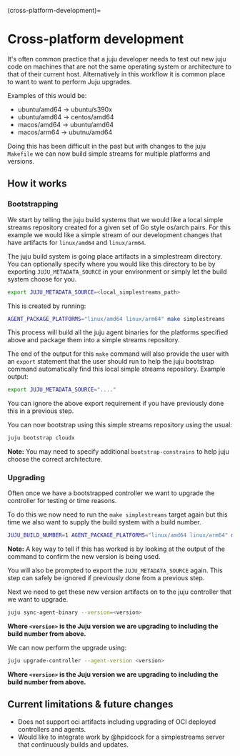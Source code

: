 (cross-platform-development)=
# Cross-platform development

It's often common practice that a juju developer needs to test out new juju code
on machines that are not the same operating system or architecture to that of
their current host. Alternatively in this workflow it is common place to want to
want to perform Juju upgrades.

Examples of this would be:
- ubuntu/amd64 -> ubuntu/s390x
- ubuntu/amd64 -> centos/amd64
- macos/amd64 -> ubuntu/amd64
- macos/arm64 -> ubutnu/amd64

Doing this has been difficult in the past but with changes to the juju `Makefile`
we can now build simple streams for multiple platforms and versions.

## How it works
### Bootstrapping
We start by telling the juju build systems that we would like a local simple
streams repository created for a given set of Go style os/arch pairs. For this
example we would like a simple stream of our development changes that have
artifacts for `linux/amd64` and `linux/arm64`.

The juju build system is going place artifacts in a simplestream directory. You
can optionally specify where you would like this directory to be by exporting
`JUJU_METADATA_SOURCE` in your environment or simply let the build system choose
for you.

```bash
export JUJU_METADATA_SOURCE=<local_simplestreams_path>
```

This is created by running:
```bash
AGENT_PACKAGE_PLATFORMS="linux/amd64 linux/arm64" make simplestreams
```
This process will build all the juju agent binaries for the platforms specified
above and package them into a simple streams repository.

The end of the output for this `make` command will also provide the user with an
`export` statement that the user should run to help the juju bootstrap command
automatically find this local simple streams repository. Example output:
```bash
export JUJU_METADATA_SOURCE="...."
```

You can ignore the above export requirement if you have previously done this in
a previous step.

You can now bootstrap using this simple streams repository using the usual:
```bash
juju bootstrap cloudx
```

**Note:** You may need to specify additional `bootstrap-constrains` to help juju
choose the correct architecture.

### Upgrading
Often once we have a bootstrapped controller we want to upgrade the controller
for testing or time reasons.

To do this we now need to run the `make simplestreams` target again but this
time we also want to supply the build system with a build number.
```bash
JUJU_BUILD_NUMBER=1 AGENT_PACKAGE_PLATFORMS="linux/amd64 linux/arm64" make simplestreams
```

**Note:** A key way to tell if this has worked is by looking at the output of
the command to confirm the new version is being used.

You will also be prompted to export the `JUJU_METADATA_SOURCE` again. This step
can safely be ignored if previously done from a previous step.

Next we need to get these new version artifacts on to the juju controller that
we want to upgrade.

```bash
juju sync-agent-binary --version=<version>
```
**Where `<version>` is the Juju version we are upgrading to including the build
number from above.**

We can now perform the upgrade using:

```bash
juju upgrade-controller --agent-version <version>
```
**Where `<version>` is the Juju version we are upgrading to including the build
number from above.**

## Current limitations & future changes
- Does not support oci artifacts including upgrading of OCI deployed controllers
  and agents.
- Would like to integrate work by @hpidcock for a simplestreams server that
  continuously builds and updates.